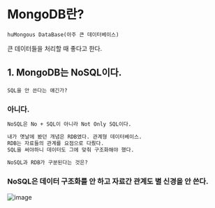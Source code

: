 # MongoDB란?

    huMongous DataBase(아주 큰 데이터베이스)
    
큰 데이터들을 처리할 때 좋다고 한다.  
    
## 1. MongoDB는 NoSQL이다.

    SQL을 안 쓴다는 얘긴가?
    
### 아니다.

```txt
NoSQL은 No + SQL이 아니라 Not Only SQL이다.

내가 옛날에 봤던 개념은 RDB였다. 관계형 데이터베이스.
RDB는 자료들의 관계를 요점으로 다뤘다.
SQL을 써야하니 데이터도 그에 맞춰 구조화해야 했다.

NoSQL과 RDB가 구분된다는 것은?
```

### NoSQL은 데이터 구조화를 안 하고 자료간 관계도 별 신경을 안 쓴다.
    
![image](https://user-images.githubusercontent.com/39308313/144696558-3b9b5a2e-9b6d-43af-9e66-a659f9b7a94a.png)


